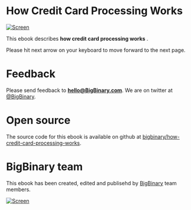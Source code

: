 # How Credit Card Processing Works

[![Screen](http://bigbinaryebooks-hccpw.herokuapp.com/assets/cover.png)](http://bigbinaryebooks-hccpw.herokuapp.com/assets/cover.png)

This ebook describes **how credit card processing works** . 

Please hit next arrow on your keyboard to move forward to the next page.

# Feedback

Please send feedback to **hello@BigBinary.com**. We are on twitter at [@BigBinary](http://twitter.com/bigbinary).

# Open source

The source code for this ebook is available on github at [bigbinary/how-credit-card-processing-works](https://github.com/bigbinary/how-credit-card-processing-works).

# BigBinary team

This ebook has been created, edited and publisehd by [BigBinary](http://bigbinary.com) team members.

[![Screen](http://bigbinaryebooks-hccpw.herokuapp.com/assets/bigbinary_logo.jpg)](http://bigbinary.com)
